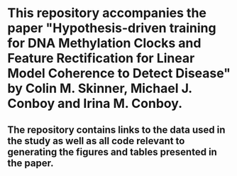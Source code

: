 # This repository accompanies the paper "Hypothesis-driven training for DNA Methylation Clocks and Feature Rectification for Linear Model Coherence to Detect Disease" by Colin M. Skinner, Michael J. Conboy and Irina M. Conboy.

## The repository contains links to the data used in the study as well as all code relevant to generating the figures and tables presented in the paper.
